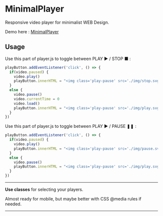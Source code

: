# MinimalPlayer

Responsive video player for minimalist WEB Design.

Demo here : <a href="https://jp-pelletier.github.io/minimalplayer/">MinimalPlayer</a>

## Usage

Use this part of player.js to toggle between PLAY ▶ / STOP ■ :

```JavaScript
playButton.addEventListener('click', () => {
  if(video.paused) {
    video.play()
    playButton.innerHTML = "<img class='play-pause' src='./img/stop.svg' alt='Stop icon'/>"
  }
  else {
    video.pause()
    video.currentTime = 0
    video.load()
    playButton.innerHTML = "<img class='play-pause' src='./img/play.svg' alt='Play icon'/>"
  }
})
```
Use this part of player.js to toggle between PLAY ▶ / PAUSE ❚❚ :

```JavaScript
playButton.addEventListener('click', () => {
  if(video.paused) {
    video.play()
    playButton.innerHTML = "<img class='play-pause' src='./img/pause.svg' alt='Pause icon'/>"
  }
  else {
    video.pause()
    playButton.innerHTML = "<img class='play-pause' src='./img/play.svg' alt='Play icon'/>"
  }
})
```

---

**Use classes** for selecting your players.

Almost ready for mobile, but maybe better with CSS @media rules if needed.

---